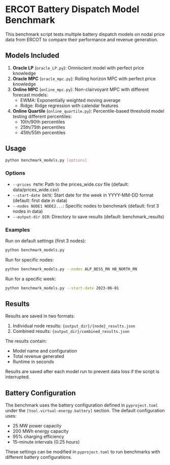 # ERCOT Battery Dispatch Model Benchmark

This benchmark script tests multiple battery dispatch models on nodal price data from ERCOT to compare their performance and revenue generation.

## Models Included

1. **Oracle LP** (`oracle_LP.py`): Omniscient model with perfect price knowledge
2. **Oracle MPC** (`oracle_mpc.py`): Rolling horizon MPC with perfect price knowledge 
3. **Online MPC** (`online_mpc.py`): Non-clairvoyant MPC with different forecast models:
   - EWMA: Exponentially weighted moving average
   - Ridge: Ridge regression with calendar features
4. **Online Quartile** (`online_quartile.py`): Percentile-based threshold model testing different percentiles:
   - 10th/90th percentiles
   - 25th/75th percentiles
   - 45th/55th percentiles

## Usage

```bash
python benchmark_models.py [options]
```

### Options

- `--prices PATH`: Path to the prices_wide.csv file (default: data/prices_wide.csv)
- `--start-date DATE`: Start date for the week in YYYY-MM-DD format (default: first date in data)
- `--nodes NODE1 NODE2...`: Specific nodes to benchmark (default: first 3 nodes in data)
- `--output-dir DIR`: Directory to save results (default: benchmark_results)

### Examples

Run on default settings (first 3 nodes):
```bash
python benchmark_models.py
```

Run for specific nodes:
```bash
python benchmark_models.py --nodes ALP_BESS_RN HB_NORTH_RN
```

Run for a specific week:
```bash
python benchmark_models.py --start-date 2023-06-01
```

## Results

Results are saved in two formats:

1. Individual node results: `{output_dir}/{node}_results.json`
2. Combined results: `{output_dir}/combined_results.json`

The results contain:
- Model name and configuration
- Total revenue generated
- Runtime in seconds

Results are saved after each model run to prevent data loss if the script is interrupted.

## Battery Configuration

The benchmark uses the battery configuration defined in `pyproject.toml` under the `[tool.virtual-energy.battery]` section. The default configuration uses:
- 25 MW power capacity
- 200 MWh energy capacity
- 95% charging efficiency
- 15-minute intervals (0.25 hours)

These settings can be modified in `pyproject.toml` to run benchmarks with different battery configurations. 